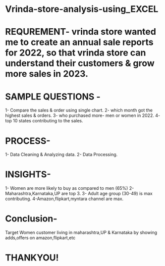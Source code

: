 # Vrinda-store-analysis-using_EXCEL

# REQUREMENT- vrinda store wanted me to create an annual sale reports for 2022, so that vrinda store can understand their customers & grow more sales in 2023.

# SAMPLE QUESTIONS -
1- Compare the sales & order using single chart.
2- which month got the highest sales & orders.
3- who purchased more- men or women in 2022.
4- top 10 states contributing to the sales.

# PROCESS-
1- Data Cleaning & Analyzing data.
2- Data Processing.

# INSIGHTS-
1- Women are more likely to buy as compared to men (65%)
2- Maharashtra,Karnataka,UP are top 3.
3- Adult age group (30-49) is max contributing.
4-Amazon,flipkart,myntara channel are max.

# Conclusion-
Target Women customer living in maharashtra,UP & Karnataka by showing adds,offers on amazon,flipkart,etc

# THANKYOU!
